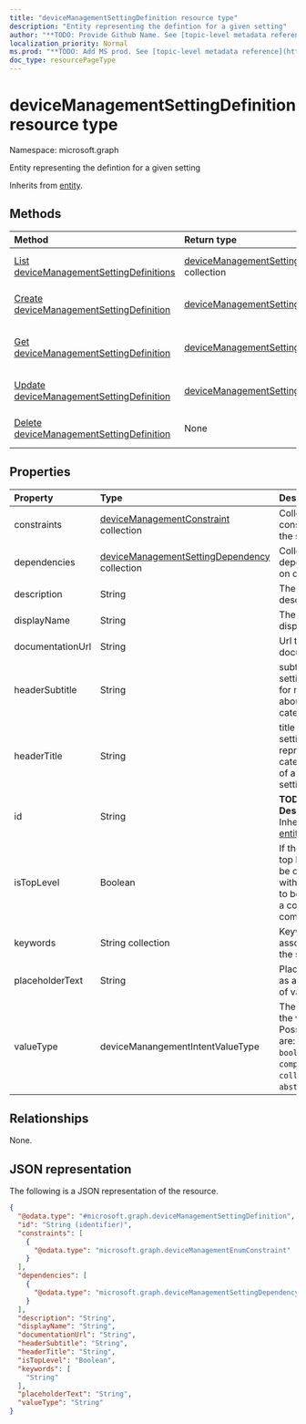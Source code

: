 ```yaml
---
title: "deviceManagementSettingDefinition resource type"
description: "Entity representing the defintion for a given setting"
author: "**TODO: Provide Github Name. See [topic-level metadata reference](https://msgo.azurewebsites.net/add/document/guidelines/metadata.html#topic-level-metadata)**"
localization_priority: Normal
ms.prod: "**TODO: Add MS prod. See [topic-level metadata reference](https://msgo.azurewebsites.net/add/document/guidelines/metadata.html#topic-level-metadata)**"
doc_type: resourcePageType
---
```


# deviceManagementSettingDefinition resource type

Namespace: microsoft.graph



Entity representing the defintion for a given setting


Inherits from [entity](../resources/entity.md).

## Methods
|Method|Return type|Description|
|:---|:---|:---|
|[List deviceManagementSettingDefinitions](../api/devicemanagementsettingdefinition-list.md)|[deviceManagementSettingDefinition](../resources/devicemanagementsettingdefinition.md) collection|Get a list of the [deviceManagementSettingDefinition](../resources/devicemanagementsettingdefinition.md) objects and their properties.|
|[Create deviceManagementSettingDefinition](../api/devicemanagementsettingdefinition-create.md)|[deviceManagementSettingDefinition](../resources/devicemanagementsettingdefinition.md)|Create a new [deviceManagementSettingDefinition](../resources/devicemanagementsettingdefinition.md) object.|
|[Get deviceManagementSettingDefinition](../api/devicemanagementsettingdefinition-get.md)|[deviceManagementSettingDefinition](../resources/devicemanagementsettingdefinition.md)|Read the properties and relationships of a [deviceManagementSettingDefinition](../resources/devicemanagementsettingdefinition.md) object.|
|[Update deviceManagementSettingDefinition](../api/devicemanagementsettingdefinition-update.md)|[deviceManagementSettingDefinition](../resources/devicemanagementsettingdefinition.md)|Update the properties of a [deviceManagementSettingDefinition](../resources/devicemanagementsettingdefinition.md) object.|
|[Delete deviceManagementSettingDefinition](../api/devicemanagementsettingdefinition-delete.md)|None|Deletes a [deviceManagementSettingDefinition](../resources/devicemanagementsettingdefinition.md) object.|

## Properties
|Property|Type|Description|
|:---|:---|:---|
|constraints|[deviceManagementConstraint](../resources/devicemanagementconstraint.md) collection|Collection of constraints for the setting value|
|dependencies|[deviceManagementSettingDependency](../resources/devicemanagementsettingdependency.md) collection|Collection of dependencies on other settings|
|description|String|The setting's description|
|displayName|String|The setting's display name|
|documentationUrl|String|Url to setting documentation|
|headerSubtitle|String|subtitle of the setting header for more details about the category/section|
|headerTitle|String|title of the setting header represents a category/section of a setting/settings|
|id|String|**TODO: Add Description** Inherited from [entity](../resources/entity.md)|
|isTopLevel|Boolean|If the setting is top level, it can be configured without the need to be wrapped in a collection or complex setting|
|keywords|String collection|Keywords associated with the setting|
|placeholderText|String|Placeholder text as an example of valid input|
|valueType|deviceManangementIntentValueType|The data type of the value. Possible values are: `integer`, `boolean`, `string`, `complex`, `collection`, `abstractComplex`.|

## Relationships
None.

## JSON representation
The following is a JSON representation of the resource.
<!-- {
  "blockType": "resource",
  "keyProperty": "id",
  "@odata.type": "microsoft.graph.deviceManagementSettingDefinition",
  "baseType": "microsoft.graph.entity",
  "openType": false
}
-->
``` json
{
  "@odata.type": "#microsoft.graph.deviceManagementSettingDefinition",
  "id": "String (identifier)",
  "constraints": [
    {
      "@odata.type": "microsoft.graph.deviceManagementEnumConstraint"
    }
  ],
  "dependencies": [
    {
      "@odata.type": "microsoft.graph.deviceManagementSettingDependency"
    }
  ],
  "description": "String",
  "displayName": "String",
  "documentationUrl": "String",
  "headerSubtitle": "String",
  "headerTitle": "String",
  "isTopLevel": "Boolean",
  "keywords": [
    "String"
  ],
  "placeholderText": "String",
  "valueType": "String"
}
```

